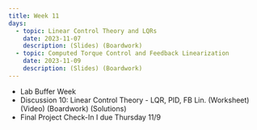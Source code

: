 ```yaml
---
title: Week 11
days:
  - topic: Linear Control Theory and LQRs
    date: 2023-11-07
    description: (Slides) (Boardwork)
  - topic: Computed Torque Control and Feedback Linearization
    date: 2023-11-09
    description: (Slides) (Boardwork)
---
```


- Lab Buffer Week
- Discussion 10: Linear Control Theory - LQR, PID, FB Lin. (Worksheet) (Video) (Boardwork) (Solutions)
- Final Project Check-In I due Thursday 11/9

<a id="Week12"></a>